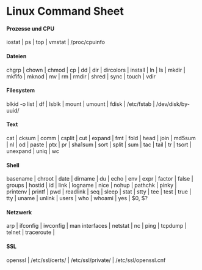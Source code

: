 # Linux Command Sheet

#### Prozesse und CPU

iostat | ps | top | vmstat | /proc/cpuinfo

#### Dateien 	

chgrp | chown | chmod | cp | dd | dir | dircolors | install | ln | ls | mkdir | mkfifo | mknod | mv | rm | rmdir | shred | sync | touch | vdir

#### Filesystem

blkid -o list | df | lsblk | mount | umount | fdisk | /etc/fstab | /dev/disk/by-uuid/

#### Text 	

cat | cksum | comm | csplit | cut | expand | fmt | fold | head | join | md5sum | nl | od | paste | ptx | pr | sha1sum | sort | split | sum | tac | tail | tr | tsort | unexpand | uniq | wc

#### Shell 	

basename | chroot | date | dirname | du | echo | env | expr | factor | false | groups | hostid | id | link | logname | nice | nohup | pathchk | pinky | printenv | printf | pwd | readlink | seq | sleep | stat | stty | tee | test | true | tty | uname | unlink | users | who | whoami | yes | $0, $?

#### Netzwerk

arp | ifconfig | iwconfig | man interfaces | netstat | nc | ping | tcpdump | telnet | traceroute |

#### SSL

openssl | /etc/ssl/certs/ | /etc/ssl/private/ | /etc/ssl/openssl.cnf
